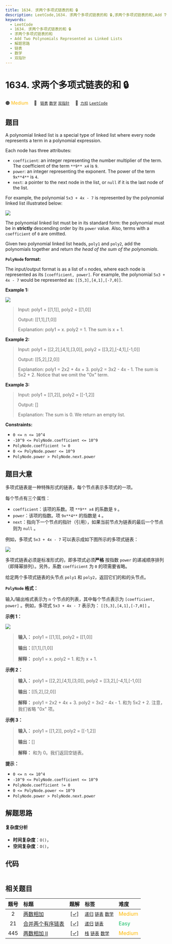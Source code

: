 ```yaml
---
title: 1634. 求两个多项式链表的和 🔒
description: LeetCode,1634. 求两个多项式链表的和 🔒,求两个多项式链表的和,Add Two Polynomials Represented as Linked Lists,解题思路,链表,数学,双指针
keywords:
  - LeetCode
  - 1634. 求两个多项式链表的和 🔒
  - 求两个多项式链表的和
  - Add Two Polynomials Represented as Linked Lists
  - 解题思路
  - 链表
  - 数学
  - 双指针
---
```


# 1634. 求两个多项式链表的和 🔒

🟠 <font color=#ffb800>Medium</font>&emsp; 🔖&ensp; [`链表`](/tag/linked-list.md) [`数学`](/tag/math.md) [`双指针`](/tag/two-pointers.md)&emsp; 🔗&ensp;[`力扣`](https://leetcode.cn/problems/add-two-polynomials-represented-as-linked-lists) [`LeetCode`](https://leetcode.com/problems/add-two-polynomials-represented-as-linked-lists)

## 题目

A polynomial linked list is a special type of linked list where every node
represents a term in a polynomial expression.

Each node has three attributes:

  * `coefficient`: an integer representing the number multiplier of the term. The coefficient of the term `**9** x4` is `9`.
  * `power`: an integer representing the exponent. The power of the term `9x**4**` is `4`.
  * `next`: a pointer to the next node in the list, or `null` if it is the last node of the list.

For example, the polynomial `5x3 + 4x - 7` is represented by the polynomial
linked list illustrated below:

![](https://fastly.jsdelivr.net/gh/doocs/leetcode@main/solution/1600-1699/1634.Add%20Two%20Polynomials%20Represented%20as%20Linked%20Lists/images/polynomial2.png)

The polynomial linked list must be in its standard form: the polynomial must
be in **strictly** descending order by its `power` value. Also, terms with a
`coefficient` of `0` are omitted.

Given two polynomial linked list heads, `poly1` and `poly2`, add the
polynomials together and return _the head of the sum of the polynomials_.

**`PolyNode` format:**

The input/output format is as a list of `n` nodes, where each node is
represented as its `[coefficient, power]`. For example, the polynomial `5x3 +
4x - 7` would be represented as: `[[5,3],[4,1],[-7,0]]`.



**Example 1:**

![](https://fastly.jsdelivr.net/gh/doocs/leetcode@main/solution/1600-1699/1634.Add%20Two%20Polynomials%20Represented%20as%20Linked%20Lists/images/ex1.png)

> 
> 
> Input: poly1 = [[1,1]], poly2 = [[1,0]]
> 
> 
> 
> Output: [[1,1],[1,0]]
> 
> 
> 
> Explanation: poly1 = x. poly2 = 1. The sum is x + 1.
> 
> 

**Example 2:**

> 
> 
> Input: poly1 = [[2,2],[4,1],[3,0]], poly2 = [[3,2],[-4,1],[-1,0]]
> 
> 
> 
> Output: [[5,2],[2,0]]
> 
> 
> 
> Explanation: poly1 = 2x2 + 4x + 3. poly2 = 3x2 - 4x - 1. The sum is 5x2 + 2. Notice that we omit the "0x" term.
> 
> 

**Example 3:**

> 
> 
> Input: poly1 = [[1,2]], poly2 = [[-1,2]]
> 
> 
> 
> Output: []
> 
> 
> 
> Explanation: The sum is 0. We return an empty list.
> 
> 

**Constraints:**

  * `0 <= n <= 10^4`
  * `-10^9 <= PolyNode.coefficient <= 10^9`
  * `PolyNode.coefficient != 0`
  * `0 <= PolyNode.power <= 10^9`
  * `PolyNode.power > PolyNode.next.power`


## 题目大意

多项式链表是一种特殊形式的链表，每个节点表示多项式的一项。

每个节点有三个属性：

  * `coefficient`：该项的系数。项 `**9** x4` 的系数是 `9` 。
  * `power`：该项的指数。项 `9x**4**` 的指数是 `4` 。
  * `next`：指向下一个节点的指针（引用），如果当前节点为链表的最后一个节点则为 `null` 。

例如，多项式 `5x3 + 4x - 7` 可以表示成如下图所示的多项式链表：

![](https://fastly.jsdelivr.net/gh/doocs/leetcode@main/solution/1600-1699/1634.Add%20Two%20Polynomials%20Represented%20as%20Linked%20Lists/images/polynomial2.png)

多项式链表必须是标准形式的，即多项式必须**严格** 按指数 `power` 的递减顺序排列（即降幂排列）。另外，系数 `coefficient` 为
`0` 的项需要省略。

给定两个多项式链表的头节点 `poly1` 和 `poly2`，返回它们的和的头节点。

**`PolyNode` 格式：**

输入/输出格式表示为 `n` 个节点的列表，其中每个节点表示为 `[coefficient, power]` 。例如，多项式 `5x3 + 4x - 7`
表示为： `[[5,3],[4,1],[-7,0]]` 。

**示例 1：**

![](https://fastly.jsdelivr.net/gh/doocs/leetcode@main/solution/1600-1699/1634.Add%20Two%20Polynomials%20Represented%20as%20Linked%20Lists/images/ex1.png)

> 
> 
> 
> 
> 
> **输入：** poly1 = [[1,1]], poly2 = [[1,0]]
> 
> **输出：**[[1,1],[1,0]]
> 
> **解释：** poly1 = x. poly2 = 1. 和为 x + 1.
> 
> 

**示例 2：**

> 
> 
> 
> 
> 
> **输入：** poly1 = [[2,2],[4,1],[3,0]], poly2 = [[3,2],[-4,1],[-1,0]]
> 
> **输出：**[[5,2],[2,0]]
> 
> **解释：** poly1 = 2x2 + 4x + 3. poly2 = 3x2 - 4x - 1. 和为 5x2 + 2. 注意，我们省略 "0x" 项。
> 
> 

**示例 3：**

> 
> 
> 
> 
> 
> **输入：** poly1 = [[1,2]], poly2 = [[-1,2]]
> 
> **输出：**[]
> 
> **解释：** 和为 0。我们返回空链表。
> 
> 

**提示：**

  * `0 <= n <= 10^4`
  * `-10^9 <= PolyNode.coefficient <= 10^9`
  * `PolyNode.coefficient != 0`
  * `0 <= PolyNode.power <= 10^9`
  * `PolyNode.power > PolyNode.next.power`


## 解题思路

#### 复杂度分析

- **时间复杂度**：`O()`，
- **空间复杂度**：`O()`，

## 代码

```javascript

```

## 相关题目

<!-- prettier-ignore -->
| 题号 | 标题 | 题解 | 标签 | 难度 |
| :------: | :------ | :------: | :------ | :------ |
| 2 | [两数相加](https://leetcode.com/problems/add-two-numbers) | [[✓]](/problem/0002.md) |  [`递归`](/tag/recursion.md) [`链表`](/tag/linked-list.md) [`数学`](/tag/math.md) | <font color=#ffb800>Medium</font> |
| 21 | [合并两个有序链表](https://leetcode.com/problems/merge-two-sorted-lists) | [[✓]](/problem/0021.md) |  [`递归`](/tag/recursion.md) [`链表`](/tag/linked-list.md) | <font color=#15bd66>Easy</font> |
| 445 | [两数相加 II](https://leetcode.com/problems/add-two-numbers-ii) | [[✓]](/problem/0445.md) |  [`栈`](/tag/stack.md) [`链表`](/tag/linked-list.md) [`数学`](/tag/math.md) | <font color=#ffb800>Medium</font> |